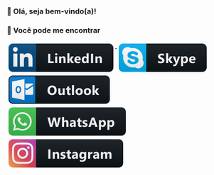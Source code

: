 ### 👋 Olá, seja bem-vindo(a)!

### 📢 Você pode me encontrar 
<p align="left">
  <a href="https://www.linkedin.com/in/cezargodinho/" >
    <img src="https://github.com/cezar-godinho/cezar-godinho/blob/main/svg/social/linkedin.svg" alt="LinkedIn" style="vertical-align:top; margin:4px">
  </a>
  <a href="#">
    <img src="https://github.com/cezar-godinho/cezar-godinho/blob/main/svg/social/skype.svg" alt="Skype" style="vertical-align:top; margin:4px">
  </a>
  <a href="mailto:cezar.godinho@hotmail.com">
    <img src="https://github.com/cezar-godinho/cezar-godinho/blob/main/svg/social/outlook.svg" alt="E-mail" style="vertical-align:top; margin:4px">
  </a>
  <a href="https://api.whatsapp.com/send?phone=5516991362487&text=Oi%20Cezar%2C%20tudo%20bem%3F" target="_blank">
    <img src="https://github.com/cezar-godinho/cezar-godinho/blob/main/svg/social/whatsapp.svg" alt="WhatsApp" style="vertical-align:top; margin:4px">
  </a>
  <a href="https://www.instagram.com/cezar.godinho/">
    <img src="https://github.com/cezar-godinho/cezar-godinho/blob/main/svg/social/instagram.svg" alt="Instagram" style="vertical-align:top; margin:4px">
  </a>  
  
</p>
